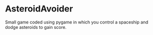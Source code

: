 # AsteroidAvoider
Small game coded using pygame in which you control a spaceship and dodge asteroids to gain score.
